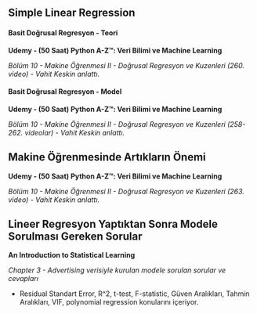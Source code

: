 ## Simple Linear Regression

#### Basit Doğrusal Regresyon - Teori
**Udemy - (50 Saat) Python A-Z™: Veri Bilimi ve Machine Learning**

*Bölüm 10 - Makine Öğrenmesi II - Doğrusal Regresyon ve Kuzenleri (260. video) - Vahit Keskin anlattı.*

#### Basit Doğrusal Regresyon - Model
**Udemy - (50 Saat) Python A-Z™: Veri Bilimi ve Machine Learning**

*Bölüm 10 - Makine Öğrenmesi II - Doğrusal Regresyon ve Kuzenleri (258-262. videolar) - Vahit Keskin anlattı.*

## Makine Öğrenmesinde Artıkların Önemi

**Udemy - (50 Saat) Python A-Z™: Veri Bilimi ve Machine Learning**

*Bölüm 10 - Makine Öğrenmesi II - Doğrusal Regresyon ve Kuzenleri (263. video) - Vahit Keskin anlattı.*

## Lineer Regresyon Yaptıktan Sonra Modele Sorulması Gereken Sorular
**An Introduction to Statistical Learning**

*Chapter 3 - Advertising verisiyle kurulan modele sorulan sorular ve cevapları*

- Residual Standart Error, R^2, t-test, F-statistic, Güven Aralıkları, Tahmin Aralıkları, VIF, polynomial regression konularını içeriyor.  
